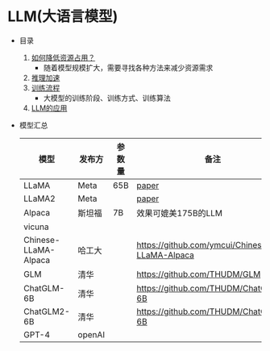 # LLM(大语言模型)

- 目录

    1. [如何降低资源占用？](LLM/降低资源占用/)
        - 随着模型规模扩大，需要寻找各种方法来减少资源需求
    2. [推理加速](LLM/推理加速/)
    3. [训练流程](LLM/训练流程/)
        - 大模型的训练阶段、训练方式、训练算法
    4. [LLM的应用](LLM/LLM应用/)

- 模型汇总

    |模型|发布方|参数量|备注|
    |---|---|---|---|
    |LLaMA|Meta|65B|[paper](https://arxiv.org/abs/2302.13971v1)|
    |LLaMA2|Meta||[paper](https://ai.meta.com/research/publications/llama-2-open-foundation-and-fine-tuned-chat-models/)|
    |Alpaca|斯坦福|7B|效果可媲美175B的LLM|
    |vicuna||||
    |Chinese-LLaMA-Alpaca|哈工大||https://github.com/ymcui/Chinese-LLaMA-Alpaca|
    |GLM|清华||https://github.com/THUDM/GLM|
    |ChatGLM-6B|清华||https://github.com/THUDM/ChatGLM-6B|
    |ChatGLM2-6B|清华||https://github.com/THUDM/ChatGLM2-6B|
    |GPT-4|openAI|||